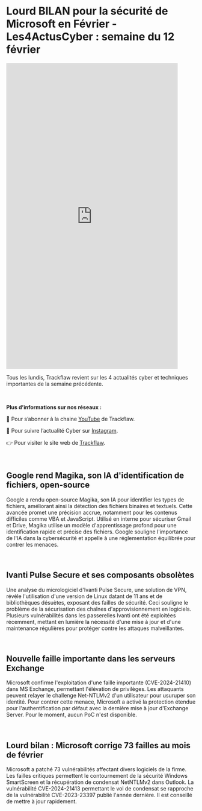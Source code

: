 # Lourd BILAN pour la sécurité de Microsoft en Février - Les4ActusCyber : semaine du 12 février

    
<div class="flex-container">
   <div class="flex-items">
   <iframe width="456" height="811" src="https://www.youtube.com/embed/Iac8KhPg02g" title="Lourd BILAN pour la sécurité de Microsoft en Février - #Les4ActusCyber : semaine du 12 février" frameborder="0" allow="accelerometer; autoplay; clipboard-write; encrypted-media; gyroscope; picture-in-picture; web-share" allowfullscreen></iframe>
   </div>

   <div class="flex-items">
      <p>Tous les lundis, Trackflaw revient sur les 4 actualités cyber et techniques importantes de la semaine précédente.</p>
      <br>
      <p><strong>Plus d’informations sur nos réseaux :</strong></p>
      <p>🔴 Pour s’abonner à la chaine <a href="https://www.youtube.com/@trackflaw" target="_blank" rel="noopener noreffer ">YouTube</a> de Trackflaw.</p>
      <p>📸 Pour suivre l’actualité Cyber sur <a href="https://www.instagram.com/trackflaw/" target="_blank" rel="noopener noreffer ">Instagram</a>.</p>
      <p>👉 Pour visiter le site web de <a href="https://trackflaw.com" target="_blank" rel="noopener noreffer ">Trackflaw</a>.</p>
   </div>
</div>

    
<br>

## Google rend Magika, son IA d'identification de fichiers, open-source

Google a rendu open-source Magika, son IA pour identifier les types de fichiers, améliorant ainsi la détection des fichiers binaires et textuels. Cette avancée promet une précision accrue, notamment pour les contenus difficiles comme VBA et JavaScript.
Utilisé en interne pour sécuriser Gmail et Drive, Magika utilise un modèle d'apprentissage profond pour une identification rapide et précise des fichiers. Google souligne l'importance de l'IA dans la cybersécurité et appelle à une réglementation équilibrée pour contrer les menaces.


<br>

## Ivanti Pulse Secure et ses composants obsolètes

Une analyse du micrologiciel d'Ivanti Pulse Secure, une solution de VPN, révèle l'utilisation d'une version de Linux datant de 11 ans et de bibliothèques désuètes, exposant des failles de sécurité. Ceci souligne le problème de la sécurisation des chaînes d'approvisionnement en logiciels.
Plusieurs vulnérabilités dans les passerelles Ivanti ont été exploitées récemment, mettant en lumière la nécessité d'une mise à jour et d'une maintenance régulières pour protéger contre les attaques malveillantes.


<br>

## Nouvelle faille importante dans les serveurs Exchange

Microsoft confirme l'exploitation d'une faille importante (CVE-2024-21410) dans MS Exchange, permettant l'élévation de privilèges. Les attaquants peuvent relayer le challenge Net-NTLMv2 d'un utilisateur pour usuruper son identité.
Pour contrer cette menace, Microsoft a activé la protection étendue pour l'authentification par défaut avec la dernière mise à jour d'Exchange Server. Pour le moment, aucun PoC n'est disponible.


<br>

## Lourd bilan : Microsoft corrige 73 failles au mois de février

Microsoft a patché 73 vulnérabilités affectant divers logiciels de la firme. Les failles critiques permettent le contournement de la sécurité Windows SmartScreen et la récupération de condensat NetNTLMv2 dans Outlook.
La vulnérabilité CVE-2024-21413 permettant le vol de condensat se rapproche de la vulnérabilité CVE-2023-23397 publié l'année dernière. Il est conseillé de mettre à jour rapidement.


